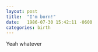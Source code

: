 ```yaml
---
layout: post
title:  "I'm born!"
date:   1986-07-30 15:42:11 -0600
categories: birth
---
```

Yeah whatever
